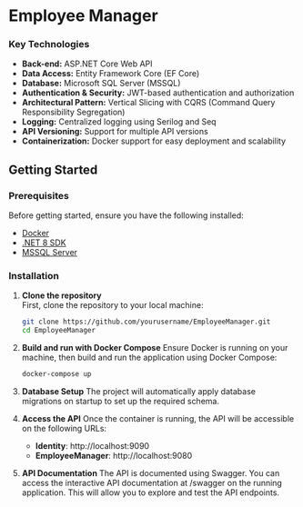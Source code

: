 # **Employee Manager**

### **Key Technologies**
- **Back-end:** ASP.NET Core Web API
- **Data Access:** Entity Framework Core (EF Core)
- **Database:** Microsoft SQL Server (MSSQL)
- **Authentication & Security:** JWT-based authentication and authorization
- **Architectural Pattern:** Vertical Slicing with CQRS (Command Query Responsibility Segregation)
- **Logging:** Centralized logging using Serilog and Seq
- **API Versioning:** Support for multiple API versions
- **Containerization:** Docker support for easy deployment and scalability

## **Getting Started**

### **Prerequisites**
Before getting started, ensure you have the following installed:
- [Docker](https://www.docker.com/get-started)
- [.NET 8 SDK](https://dotnet.microsoft.com/download)
- [MSSQL Server](https://www.microsoft.com/en-us/sql-server)

### **Installation**
1. **Clone the repository**  
   First, clone the repository to your local machine:
   ```bash
   git clone https://github.com/yourusername/EmployeeManager.git
   cd EmployeeManager
   ```

2. **Build and run with Docker Compose**
   Ensure Docker is running on your machine, then build and run the application using Docker Compose:
   ```bash
   docker-compose up
   ```

3. **Database Setup**
   The project will automatically apply database migrations on startup to set up the required schema.
   
5. **Access the API**
   Once the container is running, the API will be accessible on the following URLs:
   - **Identity**: http://localhost:9090
   - **EmployeeManager**: http://localhost:9080
  
6. **API Documentation**
   The API is documented using Swagger. You can access the interactive API documentation at /swagger on the running application. This will allow you to explore and test the API endpoints.
